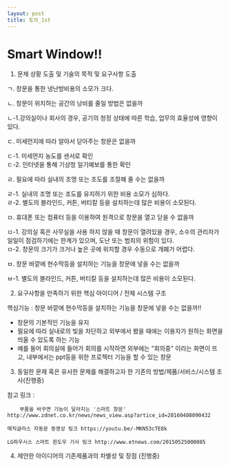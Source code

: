 ```yaml
---
layout: post
title: 토의_1st
---
```


Smart Window!!
===============

	
1. 문제 상황 도출 및 기술의 목적 및 요구사항 도출

 ㄱ. 창문을 통한 냉난방비용의 소모가 크다. 

 ㄴ. 창문이 위치하는 공간의 낭비를 줄일 방법은 없을까
 
   ㄴ-1.강의실이나 회사의 경우, 공기의 청정 상태에 따른 학습, 업무의 효율성에 영향이 있다. 

 ㄷ. 미세먼지에 따라 알아서 닫아주는 창문은 없을까

   ㄷ-1. 미세먼지 농도를 센서로 확인  
   ㄷ-2. 인터넷을 통해 기상청 일기예보를 통한 확인

 ㄹ. 필요에 따라 실내의 조명 또는 조도를 조절해 줄 수는 없을까

   ㄹ-1. 실내의 조명 또는 조도를 유지하기 위한 비용 소모가 심하다.            
   ㄹ-2. 별도의 블라인드, 커튼, 버티칼 등을 설치하는데 많은 비용이 소모된다.

 ㅁ. 휴대폰 또는 컴퓨터 등을 이용하여 원격으로 창문을 열고 닫을 수 없을까

   ㅁ-1. 강의실 혹은 사무실을 사용 하지 않을 때 창문이 열려있을 경우, 소수의 관리자가 일일이 점검하기에는 한계가 있으며, 도난 또는 범죄의 위험이 있다.  
   ㅁ-2. 창문의 크기가 크거나 높은 곳에 위치할 경우 수동으로 개폐가 어렵다.

 ㅂ. 창문 바깥에 현수막등을 설치하는 기능을 창문에 넣을 수는 없을까

   ㅂ-1. 별도의 블라인드, 커튼, 버티칼 등을 설치하는데 많은 비용이 소모된다.


2. 요구사항을 만족하기 위한 핵심 아이디어 / 전체 시스템 구조  

 핵심기능 : 창문 바깥에 현수막등을 설치하는 기능을 창문에 넣을 수는 없을까!!  
  - 창문의 기본적인 기능을 유지  
  - 필요에 따라 실내로의 빛을 차단하고 외부에서 봤을 때에는 이용자가 원하는 화면을 띄울 수 있도록 하는 기능   
  - 예를 들어 회의실에 들어가 회의를 시작하면 외부에는 "회의중" 이라는 화면이 뜨고, 내부에서는 ppt등을 위한 프로젝터 기능을 할 수 있는   창문  
3. 동일한 문제 혹은 유사한 문제를 해결하고자 한 기존의 방법/제품/서비스/시스템 조사(진행중)

 참고 링크 :
 
        부품을 바꾸면 기능이 달라지는 '스마트 창문' http://www.zdnet.co.kr/news/news_view.asp?artice_id=20160408090432 

	매직글라스 자동문 동영상 링크 https://youtu.be/-MKN53cTE8k
	
	LG하우시스 스마트 윈도우 기사 링크 http://www.etnews.com/20150525000085

4. 제안한 아이디어의 기존제품과의 차별성 및 장점 (진행중)

[jekyll-docs]: http://jekyllrb.com/docs/home
[jekyll-gh]:   https://github.com/jekyll/jekyll
[jekyll-talk]: https://talk.jekyllrb.com/



